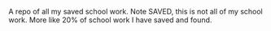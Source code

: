 A repo of all my saved school work.
Note SAVED, this is not all of my school work. More like 20% of school work I have saved and found. 
